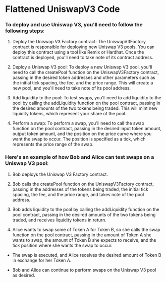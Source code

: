 # Flattened UniswapV3 Code

### To deploy and use Uniswap V3, you'll need to follow the following steps:

1) Deploy the Uniswap V3 Factory contract: The UniswapV3Factory contract is responsible for deploying new Uniswap V3 pools. You can deploy this contract using a tool like Remix or Hardhat. Once the contract is deployed, you'll need to take note of its contract address.

2) Deploy a Uniswap V3 pool: To deploy a new Uniswap V3 pool, you'll need to call the createPool function on the UniswapV3Factory contract, passing in the desired token addresses and other parameters such as the initial tick spacing, the fee, and the price range. This will create a new pool, and you'll need to take note of its pool address.

3) Add liquidity to the pool: To test swaps, you'll need to add liquidity to the pool by calling the addLiquidity function on the pool contract, passing in the desired amounts of the two tokens being traded. This will mint new liquidity tokens, which represent your share of the pool.

4) Perform a swap: To perform a swap, you'll need to call the swap function on the pool contract, passing in the desired input token amount, output token amount, and the position on the price curve where you want the swap to occur. The position is specified as a tick, which represents the price range of the swap.

### Here's an example of how Bob and Alice can test swaps on a Uniswap V3 pool:

1) Bob deploys the Uniswap V3 Factory contract.

2) Bob calls the createPool function on the UniswapV3Factory contract, passing in the addresses of the tokens being traded, the initial tick spacing, the fee, and the price range, and takes note of the pool address.

3) Bob adds liquidity to the pool by calling the addLiquidity function on the pool contract, passing in the desired amounts of the two tokens being traded, and receives liquidity tokens in return.

4) Alice wants to swap some of Token A for Token B, so she calls the swap function on the pool contract, passing in the amount of Token A she wants to swap, the amount of Token B she expects to receive, and the tick position where she wants the swap to occur.

- The swap is executed, and Alice receives the desired amount of Token B in exchange for her Token A.

- Bob and Alice can continue to perform swaps on the Uniswap V3 pool as desired.
